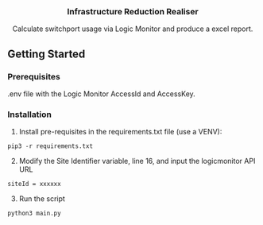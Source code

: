 <div id="top"></div>
<br />
<div align="center">
  <h3 align="center">Infrastructure Reduction Realiser</h3>

  <p align="center">
    Calculate switchport usage via Logic Monitor and produce a excel report.
    <br />
   </p>
</div>

## Getting Started
### Prerequisites

.env file with the Logic Monitor AccessId and AccessKey.

### Installation
1. Install pre-requisites in the requirements.txt file (use a VENV):
  ```
  pip3 -r requirements.txt
  ```
2. Modify the Site Identifier variable, line 16, and input the logicmonitor API URL
```
siteId = xxxxxx
  ```
3. Run the script
```
python3 main.py
  ```
